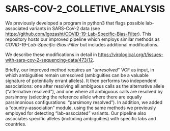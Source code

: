 # SARS-COV-2_COLLETIVE_ANALYSIS

We previously developed a program in python3 that flags possible lab-associated variants in SARS-CoV-2 data (see https://github.com/lgozasht/COVID-19-Lab-Specific-Bias-Filter). This repository hosts our improved pipeline which employs similar methods as *COVID-19-Lab-Specific-Bias-Filter* but includes additional modifications. 

We describe these modifications in detail in https://virological.org/t/issues-with-sars-cov-2-sequencing-data/473/12.

Briefly, our improved method requires an "*unresolved*" VCF as input, in which ambiguities remain unresolved (ambiguities can be a valuable signature of potentially errant alleles). It then performs two independent associations: one after resolving all ambiguous calls as the alternative allele (“alternative resolved”), and one where all ambiguous calls are resolved by parsimony (selecting the reference allele where there are equally parsimonious configurations: “parsimony resolved”). In addition, we added a “country-association” module, using the same methods we previously employed for detecting “lab-associated” variants. Our pipeline also associates specific alleles (including ambiguities) with specific labs and countries. 


